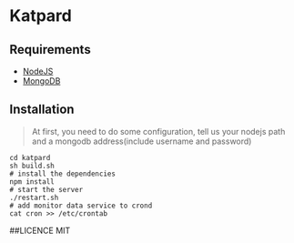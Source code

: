 Katpard
===========

## Requirements

* [NodeJS](http://nodejs.org)
* [MongoDB](http://www.mongodb.org/)

## Installation

> At first, you need to do some configuration, tell us your nodejs path and a mongodb address(include username and password)

```
cd katpard
sh build.sh
# install the dependencies
npm install
# start the server
./restart.sh
# add monitor data service to crond
cat cron >> /etc/crontab
```

##LICENCE
MIT

